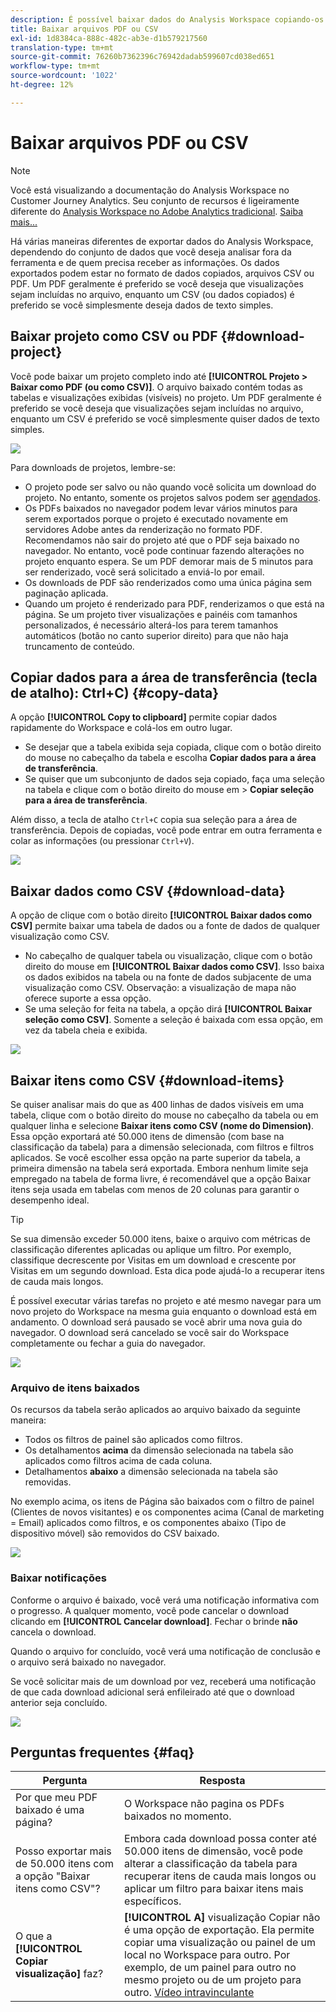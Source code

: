 ```yaml
---
description: É possível baixar dados do Analysis Workspace copiando-os ou em formatos PDF e CSV.
title: Baixar arquivos PDF ou CSV
exl-id: 1d8384ca-888c-482c-ab3e-d1b579217560
translation-type: tm+mt
source-git-commit: 76260b7362396c76942dadab599607cd038ed651
workflow-type: tm+mt
source-wordcount: '1022'
ht-degree: 12%

---
```


# Baixar arquivos PDF ou CSV

>[!NOTE]
>
>Você está visualizando a documentação do Analysis Workspace no Customer Journey Analytics. Seu conjunto de recursos é ligeiramente diferente do [Analysis Workspace no Adobe Analytics tradicional](https://docs.adobe.com/content/help/pt-BR/analytics/analyze/analysis-workspace/home.html). [Saiba mais...](/help/getting-started/cja-aa.md)

Há várias maneiras diferentes de exportar dados do Analysis Workspace, dependendo do conjunto de dados que você deseja analisar fora da ferramenta e de quem precisa receber as informações. Os dados exportados podem estar no formato de dados copiados, arquivos CSV ou PDF. Um PDF geralmente é preferido se você deseja que visualizações sejam incluídas no arquivo, enquanto um CSV (ou dados copiados) é preferido se você simplesmente deseja dados de texto simples.

## Baixar projeto como CSV ou PDF {#download-project}

Você pode baixar um projeto completo indo até **[!UICONTROL Projeto > Baixar como PDF (ou como CSV)]**. O arquivo baixado contém todas as tabelas e visualizações exibidas (visíveis) no projeto. Um PDF geralmente é preferido se você deseja que visualizações sejam incluídas no arquivo, enquanto um CSV é preferido se você simplesmente quiser dados de texto simples.

![](assets/download-project.png)

Para downloads de projetos, lembre-se:

* O projeto pode ser salvo ou não quando você solicita um download do projeto. No entanto, somente os projetos salvos podem ser [agendados](https://docs.adobe.com/content/help/pt-BR/analytics/analyze/analysis-workspace/curate-share/t-schedule-report.html).
* Os PDFs baixados no navegador podem levar vários minutos para serem exportados porque o projeto é executado novamente em servidores Adobe antes da renderização no formato PDF. Recomendamos não sair do projeto até que o PDF seja baixado no navegador. No entanto, você pode continuar fazendo alterações no projeto enquanto espera. Se um PDF demorar mais de 5 minutos para ser renderizado, você será solicitado a enviá-lo por email.
* Os downloads de PDF são renderizados como uma única página sem paginação aplicada.
* Quando um projeto é renderizado para PDF, renderizamos o que está na página. Se um projeto tiver visualizações e painéis com tamanhos personalizados, é necessário alterá-los para terem tamanhos automáticos (botão no canto superior direito) para que não haja truncamento de conteúdo.

## Copiar dados para a área de transferência (tecla de atalho): Ctrl+C) {#copy-data}

A opção **[!UICONTROL Copy to clipboard]** permite copiar dados rapidamente do Workspace e colá-los em outro lugar.

* Se desejar que a tabela exibida seja copiada, clique com o botão direito do mouse no cabeçalho da tabela e escolha **Copiar dados para a área de transferência**.
* Se quiser que um subconjunto de dados seja copiado, faça uma seleção na tabela e clique com o botão direito do mouse em > **Copiar seleção para a área de transferência**.

Além disso, a tecla de atalho `Ctrl+C` copia sua seleção para a área de transferência. Depois de copiadas, você pode entrar em outra ferramenta e colar as informações (ou pressionar `Ctrl+V`).

![](assets/copy-selection.png)

## Baixar dados como CSV {#download-data}

A opção de clique com o botão direito **[!UICONTROL Baixar dados como CSV]** permite baixar uma tabela de dados ou a fonte de dados de qualquer visualização como CSV.

* No cabeçalho de qualquer tabela ou visualização, clique com o botão direito do mouse em **[!UICONTROL Baixar dados como CSV]**. Isso baixa os dados exibidos na tabela ou na fonte de dados subjacente de uma visualização como CSV. Observação: a visualização de mapa não oferece suporte a essa opção.
* Se uma seleção for feita na tabela, a opção dirá **[!UICONTROL Baixar seleção como CSV]**. Somente a seleção é baixada com essa opção, em vez da tabela cheia e exibida.

![](assets/download-data-viz.png)

## Baixar itens como CSV {#download-items}

Se quiser analisar mais do que as 400 linhas de dados visíveis em uma tabela, clique com o botão direito do mouse no cabeçalho da tabela ou em qualquer linha e selecione **Baixar itens como CSV (nome do Dimension)**. Essa opção exportará até 50.000 itens de dimensão (com base na classificação da tabela) para a dimensão selecionada, com filtros e filtros aplicados. Se você escolher essa opção na parte superior da tabela, a primeira dimensão na tabela será exportada. Embora nenhum limite seja empregado na tabela de forma livre, é recomendável que a opção Baixar itens seja usada em tabelas com menos de 20 colunas para garantir o desempenho ideal.

>[!TIP]
>
> Se sua dimensão exceder 50.000 itens, baixe o arquivo com métricas de classificação diferentes aplicadas ou aplique um filtro. Por exemplo, classifique decrescente por Visitas em um download e crescente por Visitas em um segundo download. Esta dica pode ajudá-lo a recuperar itens de cauda mais longos.

É possível executar várias tarefas no projeto e até mesmo navegar para um novo projeto do Workspace na mesma guia enquanto o download está em andamento. O download será pausado se você abrir uma nova guia do navegador. O download será cancelado se você sair do Workspace completamente ou fechar a guia do navegador.

![](assets/download-items.png)

### Arquivo de itens baixados

Os recursos da tabela serão aplicados ao arquivo baixado da seguinte maneira:

* Todos os filtros de painel são aplicados como filtros.
* Os detalhamentos **acima** da dimensão selecionada na tabela são aplicados como filtros acima de cada coluna.
* Detalhamentos **abaixo** a dimensão selecionada na tabela são removidas.

No exemplo acima, os itens de Página são baixados com o filtro de painel (Clientes de novos visitantes) e os componentes acima (Canal de marketing = Email) aplicados como filtros, e os componentes abaixo (Tipo de dispositivo móvel) são removidos do CSV baixado.

![](assets/downloaded-file.png)

### Baixar notificações

Conforme o arquivo é baixado, você verá uma notificação informativa com o progresso. A qualquer momento, você pode cancelar o download clicando em **[!UICONTROL Cancelar download]**. Fechar o brinde **não** cancela o download.

Quando o arquivo for concluído, você verá uma notificação de conclusão e o arquivo será baixado no navegador.

Se você solicitar mais de um download por vez, receberá uma notificação de que cada download adicional será enfileirado até que o download anterior seja concluído.

![](assets/toast.png)

## Perguntas frequentes {#faq}

| Pergunta | Resposta |
| --- | --- |
| Por que meu PDF baixado é uma página? | O Workspace não pagina os PDFs baixados no momento. |
| Posso exportar mais de 50.000 itens com a opção &quot;Baixar itens como CSV&quot;? | Embora cada download possa conter até 50.000 itens de dimensão, você pode alterar a classificação da tabela para recuperar itens de cauda mais longos ou aplicar um filtro para baixar itens mais específicos. |
| O que a **[!UICONTROL Copiar visualização]** faz? | **[!UICONTROL A]** visualização Copiar não é uma opção de exportação. Ela permite copiar uma visualização ou painel de um local no Workspace para outro. Por exemplo, de um painel para outro no mesmo projeto ou de um projeto para outro. [Vídeo intravinculante](https://docs.adobe.com/content/help/pt-BR/analytics-learn/tutorials/analysis-workspace/visualizations/intra-linking-in-analysis-workspace.html) |
